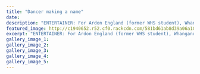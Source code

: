```yaml
---
title: "Dancer making a name"
date: 
description: "ENTERTAINER: For Ardon England (former WHS student), Whanganui's home, but Auckland is where his future is, Wanganui Midweek article on 3 November 2016..."
featured_image: http://c1940652.r52.cf0.rackcdn.com/581bd61ab8d39a06a1000020/Ex-Ardon-England-dancer-making-a-name-Midweek-3-Nov-2016.jpg
excerpt: "ENTERTAINER: For Ardon England (former WHS student), Whanganui's home, but Auckland is where his future is, Midweek article on 3 November 2016..."
gallery_image_1: 
gallery_image_2: 
gallery_image_3: 
gallery_image_4: 
gallery_image_5: 
---
```

